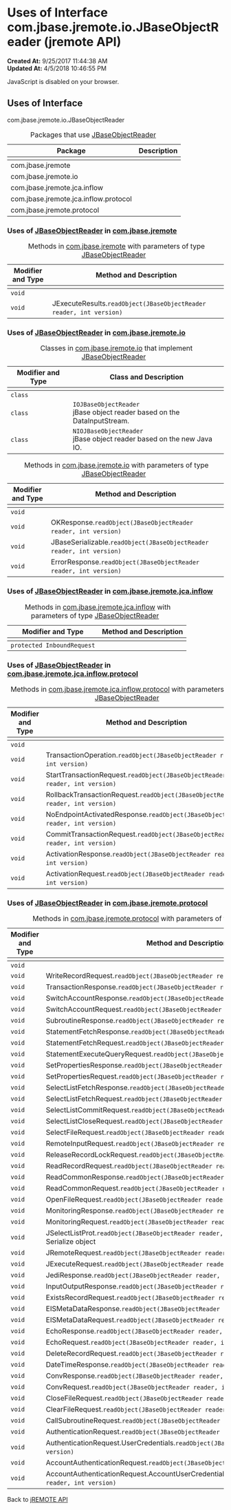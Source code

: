 # Uses of Interface com.jbase.jremote.io.JBaseObjectReader (jremote API)

**Created At:** 9/25/2017 11:44:38 AM  
**Updated At:** 4/5/2018 10:46:55 PM  

<script type="text/javascript"><!--
    try {
        if (location.href.indexOf('is-external=true') == -1) {
            parent.document.title="Uses of Interface com.jbase.jremote.io.JBaseObjectReader (jremote   API)";
        }
    }
    catch(err) {
    }
//--></script><noscript><div>JavaScript is disabled on your browser.</div></noscript><!-- ========= START OF TOP NAVBAR ======= -->
<!--   -->

<script type="text/javascript"><!--
  allClassesLink = document.getElementById("allclasses_navbar_top");
  if(window==top) {
    allClassesLink.style.display = "block";
  }
  else {
    allClassesLink.style.display = "none";
  }
  //--></script>
<!--   -->
<!-- ========= END OF TOP NAVBAR ========= -->
## Uses of Interface
com.jbase.jremote.io.JBaseObjectReader

| Package<br> | Description<br> |
| --- | --- |
<caption>&nbsp;<span>Packages that use <a href="/39250-io/com_jbase_jremote_io_jbaseobjectreader" title="interface in com.jbase.jremote.io">JBaseObjectReader</a></span><span class="tabEnd">&nbsp;</span>&nbsp;</caption>| com.jbase.jremote<br> |  <br> |
| com.jbase.jremote.io<br> |  <br> |
| com.jbase.jremote.jca.inflow<br> |  <br> |
| com.jbase.jremote.jca.inflow.protocol<br> |  <br> |
| com.jbase.jremote.protocol<br> |  <br> |




<!--   -->

### Uses of [JBaseObjectReader](/39250-io/com_jbase_jremote_io_jbaseobjectreader "interface in com.jbase.jremote.io") in [com.jbase.jremote](/30312-jagent/jremote-api)


| Modifier and Type<br> | Method and Description<br> |
| --- | --- |
<caption>&nbsp;<span>Methods in <a href="/30312-jagent/jremote-api">com.jbase.jremote</a> with parameters of type <a href="/39250-io/com_jbase_jremote_io_jbaseobjectreader" title="interface in com.jbase.jremote.io">JBaseObjectReader</a></span><span class="tabEnd">&nbsp;</span>&nbsp;</caption>| `void`<br> | JSubroutineParameters.`readObject(JBaseObjectReader reader, int version)` <br> |
| `void`<br> | JExecuteResults.`readObject(JBaseObjectReader reader, int version)` <br> |




<!--   -->

### Uses of [JBaseObjectReader](/39250-io/com_jbase_jremote_io_jbaseobjectreader "interface in com.jbase.jremote.io") in [com.jbase.jremote.io](/39250-io/com_jbase_jremote_io_package-summary)


| Modifier and Type<br> | Class and Description<br> |
| --- | --- |
<caption>&nbsp;<span>Classes in <a href="/39250-io/com_jbase_jremote_io_package-summary">com.jbase.jremote.io</a> that implement <a href="/39250-io/com_jbase_jremote_io_jbaseobjectreader" title="interface in com.jbase.jremote.io">JBaseObjectReader</a></span><span class="tabEnd">&nbsp;</span>&nbsp;</caption>| `class `<br> | `AbstractJBaseObjectReader`<br>Deserializes JBaseSerializable objects sent from the jbase\_agent server, or any other source of serialized JCF objects.<br> |
| `class `<br> | `IOJBaseObjectReader`<br>jBase object reader based on the DataInputStream.<br> |
| `class `<br> | `NIOJBaseObjectReader`<br>jBase object reader based on the new Java IO.<br> |



| Modifier and Type<br> | Method and Description<br> |
| --- | --- |
<caption>&nbsp;<span>Methods in <a href="/39250-io/com_jbase_jremote_io_package-summary">com.jbase.jremote.io</a> with parameters of type <a href="/39250-io/com_jbase_jremote_io_jbaseobjectreader" title="interface in com.jbase.jremote.io">JBaseObjectReader</a></span><span class="tabEnd">&nbsp;</span>&nbsp;</caption>| `void`<br> | SQLError.`readObject(JBaseObjectReader reader, int version)`<br>Method : readObject() Description: Read object off the wire.<br> |
| `void`<br> | OKResponse.`readObject(JBaseObjectReader reader, int version)` <br> |
| `void`<br> | JBaseSerializable.`readObject(JBaseObjectReader reader, int version)` <br> |
| `void`<br> | ErrorResponse.`readObject(JBaseObjectReader reader, int version)` <br> |




<!--   -->

### Uses of [JBaseObjectReader](/39250-io/com_jbase_jremote_io_jbaseobjectreader "interface in com.jbase.jremote.io") in [com.jbase.jremote.jca.inflow](/39262-inflow/com_jbase_jremote_jca_inflow_package-summary)


| Modifier and Type<br> | Method and Description<br> |
| --- | --- |
<caption>&nbsp;<span>Methods in <a href="/39262-inflow/com_jbase_jremote_jca_inflow_package-summary">com.jbase.jremote.jca.inflow</a> with parameters of type <a href="/39250-io/com_jbase_jremote_io_jbaseobjectreader" title="interface in com.jbase.jremote.io">JBaseObjectReader</a></span><span class="tabEnd">&nbsp;</span>&nbsp;</caption>| `protected InboundRequest`<br> | InboundRequestHandler.`readRequest(JBaseObjectReader reader)` <br> |



<!--   -->

### Uses of [JBaseObjectReader](/39250-io/com_jbase_jremote_io_jbaseobjectreader "interface in com.jbase.jremote.io") in [com.jbase.jremote.jca.inflow.protocol](/39264-protocol/com_jbase_jremote_jca_inflow_protocol_package-summary)


| Modifier and Type<br> | Method and Description<br> |
| --- | --- |
<caption>&nbsp;<span>Methods in <a href="/39264-protocol/com_jbase_jremote_jca_inflow_protocol_package-summary">com.jbase.jremote.jca.inflow.protocol</a> with parameters of type <a href="/39250-io/com_jbase_jremote_io_jbaseobjectreader" title="interface in com.jbase.jremote.io">JBaseObjectReader</a></span><span class="tabEnd">&nbsp;</span>&nbsp;</caption>| `void`<br> | WorkScheduledResponse.`readObject(JBaseObjectReader reader, int version)` <br> |
| `void`<br> | TransactionOperation.`readObject(JBaseObjectReader reader, int version)` <br> |
| `void`<br> | StartTransactionRequest.`readObject(JBaseObjectReader reader, int version)` <br> |
| `void`<br> | RollbackTransactionRequest.`readObject(JBaseObjectReader reader, int version)` <br> |
| `void`<br> | NoEndpointActivatedResponse.`readObject(JBaseObjectReader reader, int version)` <br> |
| `void`<br> | CommitTransactionRequest.`readObject(JBaseObjectReader reader, int version)` <br> |
| `void`<br> | ActivationResponse.`readObject(JBaseObjectReader reader, int version)` <br> |
| `void`<br> | ActivationRequest.`readObject(JBaseObjectReader reader, int version)` <br> |




<!--   -->

### Uses of [JBaseObjectReader](/39250-io/com_jbase_jremote_io_jbaseobjectreader "interface in com.jbase.jremote.io") in [com.jbase.jremote.protocol](/39270-protocol/com_jbase_jremote_protocol_package-summary)


| Modifier and Type<br> | Method and Description<br> |
| --- | --- |
<caption>&nbsp;<span>Methods in <a href="/39270-protocol/com_jbase_jremote_protocol_package-summary">com.jbase.jremote.protocol</a> with parameters of type <a href="/39250-io/com_jbase_jremote_io_jbaseobjectreader" title="interface in com.jbase.jremote.io">JBaseObjectReader</a></span><span class="tabEnd">&nbsp;</span>&nbsp;</caption>| `void`<br> | XAXid.`readObject(JBaseObjectReader reader, int version)` <br> |
| `void`<br> | WriteRecordRequest.`readObject(JBaseObjectReader reader, int version)` <br> |
| `void`<br> | TransactionResponse.`readObject(JBaseObjectReader reader, int version)` <br> |
| `void`<br> | SwitchAccountResponse.`readObject(JBaseObjectReader reader, int version)` <br> |
| `void`<br> | SwitchAccountRequest.`readObject(JBaseObjectReader reader, int version)` <br> |
| `void`<br> | SubroutineResponse.`readObject(JBaseObjectReader reader, int version)` <br> |
| `void`<br> | StatementFetchResponse.`readObject(JBaseObjectReader reader, int version)` <br> |
| `void`<br> | StatementFetchRequest.`readObject(JBaseObjectReader reader, int version)` <br> |
| `void`<br> | StatementExecuteQueryRequest.`readObject(JBaseObjectReader reader, int version)` <br> |
| `void`<br> | SetPropertiesResponse.`readObject(JBaseObjectReader reader, int version)` <br> |
| `void`<br> | SetPropertiesRequest.`readObject(JBaseObjectReader reader, int version)` <br> |
| `void`<br> | SelectListFetchResponse.`readObject(JBaseObjectReader reader, int version)` <br> |
| `void`<br> | SelectListFetchRequest.`readObject(JBaseObjectReader reader, int version)` <br> |
| `void`<br> | SelectListCommitRequest.`readObject(JBaseObjectReader reader, int version)` <br> |
| `void`<br> | SelectListCloseRequest.`readObject(JBaseObjectReader reader, int version)` <br> |
| `void`<br> | SelectFileRequest.`readObject(JBaseObjectReader reader, int version)` <br> |
| `void`<br> | RemoteInputRequest.`readObject(JBaseObjectReader reader, int version)` <br> |
| `void`<br> | ReleaseRecordLockRequest.`readObject(JBaseObjectReader reader, int version)` <br> |
| `void`<br> | ReadRecordRequest.`readObject(JBaseObjectReader reader, int version)` <br> |
| `void`<br> | ReadCommonResponse.`readObject(JBaseObjectReader reader, int version)` <br> |
| `void`<br> | ReadCommonRequest.`readObject(JBaseObjectReader reader, int version)` <br> |
| `void`<br> | OpenFileRequest.`readObject(JBaseObjectReader reader, int version)` <br> |
| `void`<br> | MonitoringResponse.`readObject(JBaseObjectReader reader, int version)` <br> |
| `void`<br> | MonitoringRequest.`readObject(JBaseObjectReader reader, int version)` <br> |
| `void`<br> | JSelectListProt.`readObject(JBaseObjectReader reader, int version)`<br>Serialize object<br> |
| `void`<br> | JRemoteRequest.`readObject(JBaseObjectReader reader, int version)` <br> |
| `void`<br> | JExecuteRequest.`readObject(JBaseObjectReader reader, int version)` <br> |
| `void`<br> | JediResponse.`readObject(JBaseObjectReader reader, int version)` <br> |
| `void`<br> | InputOutputResponse.`readObject(JBaseObjectReader reader, int version)` <br> |
| `void`<br> | ExistsRecordRequest.`readObject(JBaseObjectReader reader, int version)` <br> |
| `void`<br> | EISMetaDataResponse.`readObject(JBaseObjectReader reader, int version)` <br> |
| `void`<br> | EISMetaDataRequest.`readObject(JBaseObjectReader reader, int version)` <br> |
| `void`<br> | EchoResponse.`readObject(JBaseObjectReader reader, int version)` <br> |
| `void`<br> | EchoRequest.`readObject(JBaseObjectReader reader, int version)` <br> |
| `void`<br> | DeleteRecordRequest.`readObject(JBaseObjectReader reader, int version)` <br> |
| `void`<br> | DateTimeResponse.`readObject(JBaseObjectReader reader, int version)` <br> |
| `void`<br> | ConvResponse.`readObject(JBaseObjectReader reader, int version)` <br> |
| `void`<br> | ConvRequest.`readObject(JBaseObjectReader reader, int version)` <br> |
| `void`<br> | CloseFileRequest.`readObject(JBaseObjectReader reader, int version)` <br> |
| `void`<br> | ClearFileRequest.`readObject(JBaseObjectReader reader, int version)` <br> |
| `void`<br> | CallSubroutineRequest.`readObject(JBaseObjectReader reader, int version)` <br> |
| `void`<br> | AuthenticationRequest.`readObject(JBaseObjectReader reader, int version)` <br> |
| `void`<br> | AuthenticationRequest.UserCredentials.`readObject(JBaseObjectReader reader, int version)` <br> |
| `void`<br> | AccountAuthenticationRequest.`readObject(JBaseObjectReader reader, int version)` <br> |
| `void`<br> | AccountAuthenticationRequest.AccountUserCredentials.`readObject(JBaseObjectReader reader, int version)` <br> |
<!-- ======= START OF BOTTOM NAVBAR ====== -->
<!--   -->
Back to [jREMOTE API](com_jbase_jremote_package-summary)


